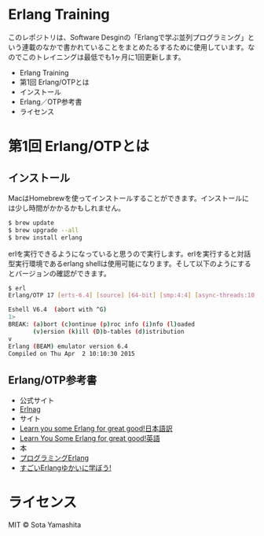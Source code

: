 Erlang Training
=================

このレポジトリは、Software Desginの「Erlangで学ぶ並列プログラミング」という連載のなかで書かれていることをまとめたるするために使用しています。なのでこのトレイニングは最低でも1ヶ月に1回更新します。

* Erlang Training
 * 第1回 Erlang/OTPとは
  * インストール
  * Erlang／OTP参考書
 * ライセンス

# 第1回 Erlang/OTPとは

## インストール

MacはHomebrewを使ってインストールすることができます。インストールには少し時間がかかるかもしれません。

```bash
$ brew update
$ brew upgrade --all
$ brew install erlang
```

erlを実行できるようになっていると思うので実行します。erlを実行すると対話型実行環境であるerlang shellは使用可能になります。そして以下のようにするとバージョンの確認ができます。

```bash
$ erl
Erlang/OTP 17 [erts-6.4] [source] [64-bit] [smp:4:4] [async-threads:10] [hipe] [kernel-poll:false] [dtrace]

Eshell V6.4  (abort with ^G)
1>
BREAK: (a)bort (c)ontinue (p)roc info (i)nfo (l)oaded
       (v)ersion (k)ill (D)b-tables (d)istribution
v
Erlang (BEAM) emulator version 6.4
Compiled on Thu Apr  2 10:10:30 2015
```

## Erlang/OTP参考書

* 公式サイト
 * [Erlnag](http://www.erlang.org/)
* サイト
 * [Learn you some Erlang for great good!日本語訳](http://www.ymotongpoo.com/works/lyse-ja/)
 * [Learn You Some Erlang for great good!英語](http://learnyousomeerlang.com/)
* 本
 * [プログラミングErlang](http://goo.gl/qT1FsY)
 * [すごいErlangゆかいに学ぼう!](http://goo.gl/xJVJDZ)

#

# ライセンス

MIT © Sota Yamashita
